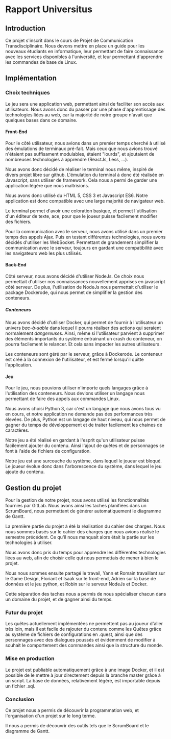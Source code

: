 # Rapport Universitus

## Introduction



Ce projet s'inscrit dans le cours de Projet de Communication Transdisciplinaire.  Nous devons mettre en place un guide pour les nouveaux étudiants en informatique, leur permettant de faire connaissance avec les services disponibles à l'université, et leur permettant d'apprendre les commandes de base de Linux.

## Implémentation

### Choix techniques

Le jeu sera une application web, permettant ainsi de faciliter son accès aux utilisateurs. Nous avons donc du passer par une phase d'apprentissage des technologies liées au web, car la majorité de notre groupe n'avait que quelques bases dans ce domaine.

#### Front-End

Pour le côté utilisateur, nous avions dans un premier temps cherché à utilisé des émulations de terminaux pré-fait. Mais ceux que nous avions trouvé n'étaient pas suffisament modulables, étaient "lourds", et ajoutaient de nombreuses technologies à apprendre (ReactJs, Less, ...).

Nous avons donc décidé de réaliser le terminal nous même, inspiré de divers projet libre sur github. L'émulation du terminal à donc été réalisée en Javascript, sans utiliser de framework. Cela nous a permi de garder une application légère que nous maîtrisions.

Nous avons donc utilisé du HTML 5, CSS 3 et Javascript ES6. Notre application est donc compatible avec une large majorité de navigateur web.

Le terminal permet d'avoir une coloration basique, et permet l'utilisation d'un  éditeur de texte, ace, pour que le joueur puisse facilement modifier des fichiers.

Pour la communication avec le serveur, nous avons utilisé dans un premier temps des appels Ajax. Puis en testant différentes technologies, nous avons décidés d'utiliser les WebSocket. Permettant de grandement simplifier la communication avec le serveur, toujours en gardant une compatibilité avec les navigateurs web les plus utilisés.



#### Back-End

Côté serveur, nous avons décidé d'utiliser NodeJs. Ce choix nous permettait d'utiliser nos connaissances nouvellement apprises en javascript côté serveur. De plus, l'utilisation de NodeJs nous permettait d'utiliser le package Dockerode, qui nous permet de simplifier la gestion des conteneurs.

##### Conteneurs

Nous avons décidé d'utiliser Docker, qui permet de fournir à l'utilisateur un univers *bac-à-sable* dans lequel il pourra réaliser des actions qui seraient normalement *dangereuse*s. Ainsi, même si l'utilisateur parvient à supprimer des éléments importants du système entrainant un crash du conteneur, on pourra facilement le relancer. Et cela sans impacter les autres utilisateurs.

Les conteneurs sont géré par le serveur, grâce à Dockerode. Le conteneur est créé à la connexion de l'utilisateur, et est fermé lorsqu'il quitte l'application.

#### Jeu

Pour le jeu, nous pouvions utiliser n'importe quels langages grâce à l'utilisation des conteneurs. Nous devions utiliser un langage nous permettant de faire des appels aux commandes Linux.

Nous avons choisi Python 3, car c'est un langage que nous avons tous vu en cours, et notre application ne demande pas des performances très élevées. De plus, Python est un langage de haut niveau, qui nous permet de gagner du temps de développement et de traiter facilement les chaines de caractères.

Notre jeu a été réalisé en gardant à l'esprit qu'un utilisateur puisse facilement ajouter du contenu. Ainsi l'ajout de quêtes et de personnages se font à l'aide de fichiers de configuration.

Notre jeu est une surcouche du système, dans lequel le joueur est bloqué. Le joueur évolue donc dans l'arborescence du système, dans lequel le jeu ajoute du contenu.



## Gestion du projet

Pour la gestion de notre projet, nous avons utilisé les fonctionnalités fournies par GitLab. Nous avons ainsi les taches planifiées dans un ScrumBoard, nous permettant de générer automatiquement le diagramme de Gantt.

La première partie du projet à été la réalisation du cahier des charges. Nous nous sommes basés sur le cahier des charges que nous avions réalisé le semestre précédent. Ce qu'il nous manquait alors était la partie sur les technologies à utiliser.

Nous avons donc pris du temps pour apprendre les différentes technologies liées au web, afin de choisir celle qui nous permettais de mener à bien le projet.

Nous nous sommes ensuite partagé le travail, Yann et Romain travaillant sur le Game Design, Floriant et Isaak sur le front-end,  Adrien sur la base de données et le jeu python, et Robin sur le serveur NodeJs et Docker.

Cette séparation des taches nous a permis de nous spécialiser chacun dans un domaine du projet, et de gagner ainsi du temps.

### Futur du projet

Les quêtes actuellement implémentées ne permettent pas au joueur d'aller très loin, mais il est facile de rajouter du contenu comme les Quêtes grâce au système de fichiers de configurations en .quest, ainsi que des personnages avec des dialogues poussés et évidemment de modifier à souhait le comportement des commandes ainsi que la structure du monde.

### Mise en production

Le projet est publiable automatiquement grâce à une image Docker, et il est possible de le mettre à jour directement depuis la branche master grâce à un script. La base de données, relativement légère, est importable depuis un fichier .sql. 

### Conclusion

Ce projet nous a permis de découvrir la programmation web, et l'organisation d'un projet sur le long terme.

Il nous a permis de découvrir des outils tels que le ScrumBoard et le diagramme de Gantt.